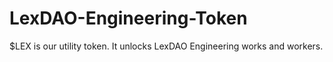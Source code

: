 # LexDAO-Engineering-Token
$LEX is our utility token. It unlocks LexDAO Engineering works and workers. 
